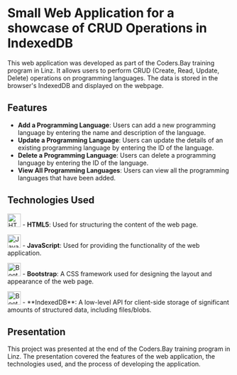 # Small Web Application for a showcase of CRUD Operations in IndexedDB

This web application was developed as part of the Coders.Bay training program in Linz. It allows users to perform CRUD (Create, Read, Update, Delete) operations on programming languages. The data is stored in the browser's IndexedDB and displayed on the webpage.

## Features

- **Add a Programming Language**: Users can add a new programming language by entering the name and description of the language.
- **Update a Programming Language**: Users can update the details of an existing programming language by entering the ID of the language.
- **Delete a Programming Language**: Users can delete a programming language by entering the ID of the language.
- **View All Programming Languages**: Users can view all the programming languages that have been added.

## Technologies Used

<img src="https://github.com/ricod3/IndexedDB/assets/113040547/1a443e18-00ee-4192-ae4b-11d8eb2fc145" alt="HTML5 Logo" width="30" height="30"> - **HTML5**: Used for structuring the content of the web page.

<img src="https://github.com/ricod3/IndexedDB/assets/113040547/3b25bfaf-7bfd-4473-bc4a-695f3a96bc70" alt="JavaScript Logo" width="30" height="30"> - **JavaScript**: Used for providing the functionality of the web application.
  
<img src="https://github.com/ricod3/IndexedDB/assets/113040547/b647b135-c831-43bb-a513-38c8bbbdffb1" alt="Bootstrap Logo" width="30" height="30"> - **Bootstrap**: A CSS framework used for designing the layout and appearance of the web page.

<img src="https://github.com/ricod3/IndexedDB/img/bootstrap-logo.png" alt="Bootstrap Logo" width="30" height="30">
- **IndexedDB**: A low-level API for client-side storage of significant amounts of structured data, including files/blobs.

## Presentation

This project was presented at the end of the Coders.Bay training program in Linz. The presentation covered the features of the web application, the technologies used, and the process of developing the application.

